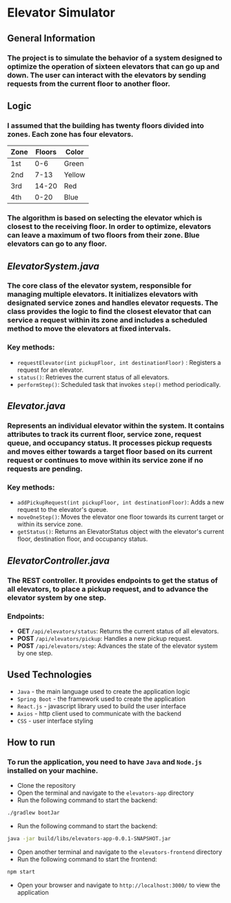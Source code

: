 # Elevator Simulator
## General Information
### The project is to simulate the behavior of a system designed to optimize the operation of sixteen elevators that can go up and down. The user can interact with the elevators by sending requests from the current floor to another floor.
## Logic
### I assumed that the building has twenty floors divided into zones. Each zone has four elevators.
| Zone | Floors | Color  |
|------|--------|--------|
| 1st  | 0-6    | Green  |
| 2nd  | 7-13   | Yellow |
| 3rd  | 14-20  | Red    |
| 4th  | 0-20   | Blue   |
### The algorithm is based on selecting the elevator which is closest to the receiving floor. In order to optimize, elevators can leave a maximum of two floors from their zone. Blue elevators can go to any floor.



## *ElevatorSystem.java*
### The core class of the elevator system, responsible for managing multiple elevators. It initializes elevators with designated service zones and handles elevator requests. The class provides the logic to find the closest elevator that can service a request within its zone and includes a scheduled method to move the elevators at fixed intervals.
### Key methods:
- `requestElevator(int pickupFloor, int destinationFloor)` : Registers a request for an elevator.
- `status()`: Retrieves the current status of all elevators.
- `performStep()`: Scheduled task that invokes `step()` method periodically.
## *Elevator.java*
### Represents an individual elevator within the system. It contains attributes to track its current floor, service zone, request queue, and occupancy status. It processes pickup requests and moves either towards a target floor based on its current request or continues to move within its service zone if no requests are pending.
### Key methods:
- `addPickupRequest(int pickupFloor, int destinationFloor)`: Adds a new request to the elevator's queue.
- `moveOneStep()`: Moves the elevator one floor towards its current target or within its service zone.
- `getStatus()`: Returns an ElevatorStatus object with the elevator's current floor, destination floor, and occupancy status.
## *ElevatorController.java*
### The REST controller. It provides endpoints to get the status of all elevators, to place a pickup request, and to advance the elevator system by one step.
### Endpoints:
- **GET** `/api/elevators/status`: Returns the current status of all elevators.
- **POST** `/api/elevators/pickup`: Handles a new pickup request.
- **POST** `/api/elevators/step`: Advances the state of the elevator system by one step.
## Used Technologies
- `Java` - the main language used to create the application logic
- `Spring Boot` - the framework used to create the application
- `React.js` - javascript library used to build the user interface
- `Axios` - http client used to communicate with the backend
- `CSS` - user interface styling
## How to run
### To run the application, you need to have `Java` and `Node.js` installed on your machine.
- Clone the repository
- Open the terminal and navigate to the `elevators-app` directory
- Run the following command to start the backend:
```bash
./gradlew bootJar
```
- Run the following command to start the backend:
```bash
java -jar build/libs/elevators-app-0.0.1-SNAPSHOT.jar
````
- Open another terminal and navigate to the `elevators-frontend` directory
- Run the following command to start the frontend:
```bash
npm start
```
- Open your browser and navigate to `http://localhost:3000/` to view the application